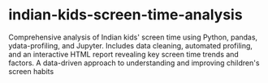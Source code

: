 # indian-kids-screen-time-analysis
Comprehensive analysis of Indian kids' screen time using Python, pandas, ydata-profiling, and Jupyter. Includes data cleaning, automated profiling, and an interactive HTML report revealing key screen time trends and factors. A data-driven approach to understanding and improving children's screen habits
